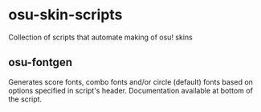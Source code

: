 # osu-skin-scripts
Collection of scripts that automate  making of osu! skins

## osu-fontgen

Generates score fonts, combo fonts and/or circle (default) fonts based on options specified in script's header.
Documentation available at bottom of the script.
